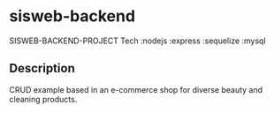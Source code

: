 # sisweb-backend 

SISWEB-BACKEND-PROJECT
Tech :nodejs :express :sequelize :mysql

## Description

CRUD example based in an e-commerce shop for diverse beauty and cleaning products.